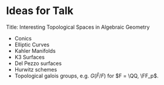 # Ideas for Talk

Title: Interesting Topological Spaces in Algebraic Geometry

- Conics
- Elliptic Curves
- Kahler Manifolds
- K3 Surfaces
- Del Pezzo surfaces
- Hurwitz schemes
- Topological galois groups, e.g. $G(\bar F /F)$ for $F = \QQ, \FF_p$.
